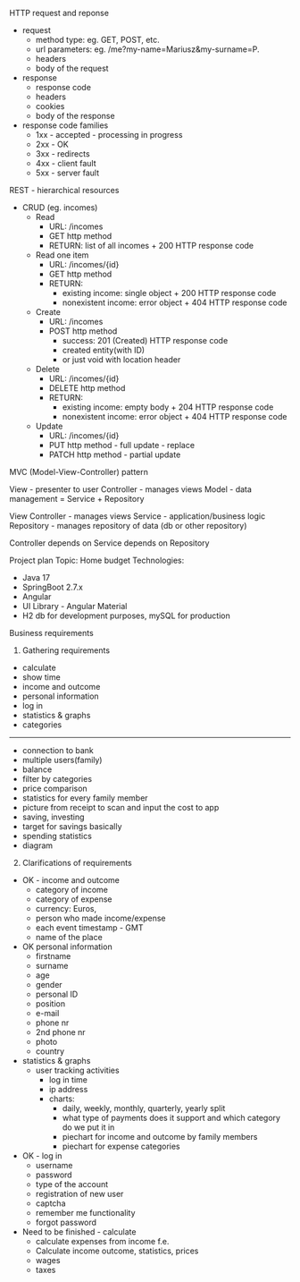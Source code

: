 HTTP request and reponse
- request
  - method type: eg. GET, POST, etc.
  - url parameters: eg. /me?my-name=Mariusz&my-surname=P.
  - headers
  - body of the request
- response
  - response code
  - headers
  - cookies
  - body of the response
- response code families
  - 1xx - accepted - processing in progress
  - 2xx - OK
  - 3xx - redirects
  - 4xx - client fault
  - 5xx - server fault

REST - hierarchical resources
- CRUD (eg. incomes)
  - Read
    - URL: /incomes
    - GET http method
    - RETURN: list of all incomes + 200 HTTP response code
  - Read one item
    - URL: /incomes/{id}
    - GET http method
    - RETURN:
      - existing income: single object + 200 HTTP response code
      - nonexistent income: error object + 404 HTTP response code
  - Create
    - URL: /incomes
    - POST http method
      - success: 201 (Created) HTTP response code
      - created entity(with ID)
      - or just void with location header
  - Delete
    - URL: /incomes/{id}
    - DELETE http method
    - RETURN:
      - existing income: empty body + 204 HTTP response code
      - nonexistent income: error object + 404 HTTP response code
  - Update
    - URL: /incomes/{id}
    - PUT http method - full update - replace
    - PATCH http method - partial update

MVC (Model-View-Controller) pattern

  View - presenter to user
  Controller - manages views
  Model - data management = Service + Repository

  View 
  Controller - manages views
  Service - application/business logic
  Repository - manages repository of data (db or other repository)

  Controller depends on Service depends on Repository

Project plan
Topic: Home budget
Technologies:
- Java 17
- SpringBoot 2.7.x
- Angular
- UI Library - Angular Material
- H2 db for development purposes, mySQL for production

Business requirements
1. Gathering requirements
- calculate
- show time
- income and outcome
- personal information
- log in
- statistics & graphs
- categories
----------------------------
- connection to bank
- multiple users(family)
- balance
- filter by categories
- price comparison
- statistics for every family member
- picture from receipt to scan and input the cost to app
- saving, investing
- target for savings  basically
- spending statistics
- diagram

2. Clarifications of requirements
- OK - income and outcome
  - category of income
  - category of expense
  - currency: Euros, 
  - person who made income/expense
  - each event timestamp - GMT
  - name of the place
- OK personal information
  - firstname
  - surname
  - age
  - gender
  - personal ID
  - position
  - e-mail
  - phone nr
  - 2nd phone nr
  - photo
  - country
- statistics & graphs
  - user tracking activities
    - log in time
    - ip address
    - charts:
      - daily, weekly, monthly, quarterly, yearly split
      - what type of payments does it support and which category do we put it in
      - piechart for income and outcome by family members
      - piechart for expense categories
- OK - log in
  - username
  - password
  - type of the account
  - registration of new user
  - captcha
  - remember me functionality
  - forgot password
- Need to be finished - calculate
  - calculate expenses from income f.e.
  - Calculate income outcome, statistics, prices
  - wages
  - taxes
